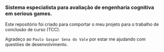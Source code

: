 ### Sistema especialista para avaliação de engenharia cognitiva em serious games.

Este repositório foi criado para comportar o meu projeto para o trabalho de conclusão de curso (TCC).


Agradeço ao `Paulo Gaspar Sena do Vale` por estar me ajudando com questões de desenvolvimento.
